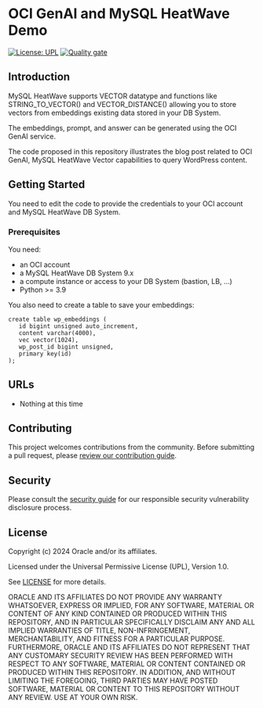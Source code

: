 # OCI GenAI and MySQL HeatWave Demo

[![License: UPL](https://img.shields.io/badge/license-UPL-green)](https://img.shields.io/badge/license-UPL-green) [![Quality gate](https://sonarcloud.io/api/project_badges/quality_gate?project=oracle-devrel_test)](https://sonarcloud.io/dashboard?id=oracle-devrel_test)


## Introduction

MySQL HeatWave supports VECTOR datatype and functions like STRING_TO_VECTOR() and VECTOR_DISTANCE() allowing you to store vectors from embeddings existing data stored in your DB System.

The embeddings, prompt, and answer can be generated using the OCI GenAI service.

The code proposed in this repository illustrates the blog post related to OCI GenAI, MySQL HeatWave Vector capabilities to query WordPress content.


## Getting Started

You need to edit the code to provide the credentials to your OCI account and
MySQL HeatWave DB System.

### Prerequisites

You need:
* an OCI account
* a MySQL HeatWave DB System 9.x
* a compute instance or access to your DB System (bastion, LB, ...)
* Python >= 3.9

You also need to create a table to save your embeddings:

```
create table wp_embeddings (
   id bigint unsigned auto_increment,
   content varchar(4000), 
   vec vector(1024), 
   wp_post_id bigint unsigned, 
   primary key(id)
);
```
## URLs
* Nothing at this time

## Contributing
<!-- If your project has specific contribution requirements, update the
    CONTRIBUTING.md file to ensure those requirements are clearly explained. -->

This project welcomes contributions from the community. Before submitting a pull
request, please [review our contribution guide](./CONTRIBUTING.md).

## Security

Please consult the [security guide](./SECURITY.md) for our responsible security
vulnerability disclosure process.

## License
Copyright (c) 2024 Oracle and/or its affiliates.

Licensed under the Universal Permissive License (UPL), Version 1.0.

See [LICENSE](LICENSE.txt) for more details.

ORACLE AND ITS AFFILIATES DO NOT PROVIDE ANY WARRANTY WHATSOEVER, EXPRESS OR IMPLIED, FOR ANY SOFTWARE, MATERIAL OR CONTENT OF ANY KIND CONTAINED OR PRODUCED WITHIN THIS REPOSITORY, AND IN PARTICULAR SPECIFICALLY DISCLAIM ANY AND ALL IMPLIED WARRANTIES OF TITLE, NON-INFRINGEMENT, MERCHANTABILITY, AND FITNESS FOR A PARTICULAR PURPOSE.  FURTHERMORE, ORACLE AND ITS AFFILIATES DO NOT REPRESENT THAT ANY CUSTOMARY SECURITY REVIEW HAS BEEN PERFORMED WITH RESPECT TO ANY SOFTWARE, MATERIAL OR CONTENT CONTAINED OR PRODUCED WITHIN THIS REPOSITORY. IN ADDITION, AND WITHOUT LIMITING THE FOREGOING, THIRD PARTIES MAY HAVE POSTED SOFTWARE, MATERIAL OR CONTENT TO THIS REPOSITORY WITHOUT ANY REVIEW. USE AT YOUR OWN RISK. 
